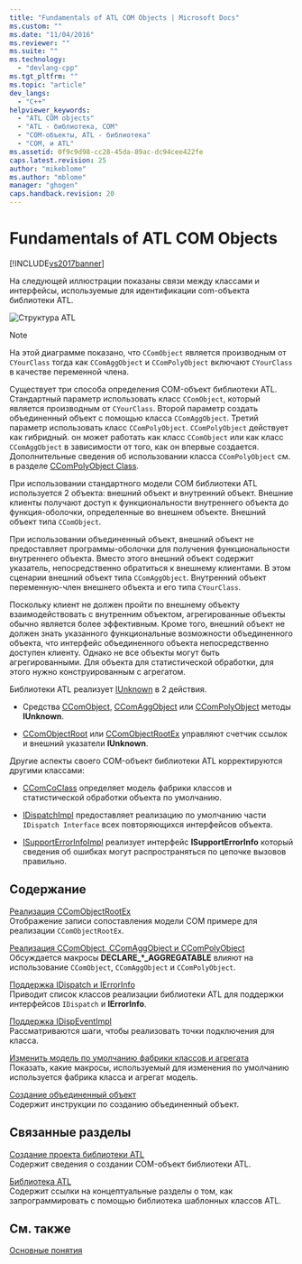 ```yaml
---
title: "Fundamentals of ATL COM Objects | Microsoft Docs"
ms.custom: ""
ms.date: "11/04/2016"
ms.reviewer: ""
ms.suite: ""
ms.technology: 
  - "devlang-cpp"
ms.tgt_pltfrm: ""
ms.topic: "article"
dev_langs: 
  - "C++"
helpviewer_keywords: 
  - "ATL COM objects"
  - "ATL - библиотека, COM"
  - "COM-объекты, ATL - библиотека"
  - "COM, и ATL"
ms.assetid: 0f9c9d98-cc28-45da-89ac-dc94cee422fe
caps.latest.revision: 25
author: "mikeblome"
ms.author: "mblome"
manager: "ghogen"
caps.handback.revision: 20
---
```

# Fundamentals of ATL COM Objects
[!INCLUDE[vs2017banner](../assembler/inline/includes/vs2017banner.md)]

На следующей иллюстрации показаны связи между классами и интерфейсы, используемые для идентификации com\-объекта библиотеки ATL.  
  
 ![Структура ATL](../atl/media/vc307y1.png "vc307Y1")  
  
> [!NOTE]
>  На этой диаграмме показано, что `CComObject` является производным от `CYourClass` тогда как `CComAggObject` и `CComPolyObject` включают `CYourClass` в качестве переменной члена.  
  
 Существует три способа определения COM\-объект библиотеки ATL.  Стандартный параметр использовать класс `CComObject`, который является производным от `CYourClass`.  Второй параметр создать объединенный объект с помощью класса `CComAggObject`.  Третий параметр использовать класс `CComPolyObject`.  `CComPolyObject` действует как гибридный. он может работать как класс `CComObject` или как класс `CComAggObject` в зависимости от того, как он впервые создается.  Дополнительные сведения об использовании класса `CComPolyObject` см. в разделе [CComPolyObject Class](../atl/reference/ccompolyobject-class.md).  
  
 При использовании стандартного модели COM библиотеки ATL используется 2 объекта: внешний объект и внутренний объект.  Внешние клиенты получают доступ к функциональности внутреннего объекта до функция\-оболочки, определенные во внешнем объекте.  Внешний объект типа `CComObject`.  
  
 При использовании объединенный объект, внешний объект не предоставляет программы\-оболочки для получения функциональности внутреннего объекта.  Вместо этого внешний объект содержит указатель, непосредственно обратиться к внешнему клиентами.  В этом сценарии внешний объект типа `CComAggObject`.  Внутренний объект переменную\-член внешнего объекта и его типа `CYourClass`.  
  
 Поскольку клиент не должен пройти по внешнему объекту взаимодействовать с внутренним объектом, агрегированные объекты обычно является более эффективным.  Кроме того, внешний объект не должен знать указанного функциональные возможности объединенного объекта, что интерфейс объединенного объекта непосредственно доступен клиенту.  Однако не все объекты могут быть агрегированными.  Для объекта для статистической обработки, для этого нужно конструированным с агрегатом.  
  
 Библиотеки ATL реализует [IUnknown](http://msdn.microsoft.com/library/windows/desktop/ms680509) в 2 действия.  
  
-   Средства [CComObject](../atl/reference/ccomobject-class.md), [CComAggObject](../atl/reference/ccomaggobject-class.md) или [CComPolyObject](../atl/reference/ccompolyobject-class.md) методы **IUnknown**.  
  
-   [CComObjectRoot](../atl/reference/ccomobjectroot-class.md) или [CComObjectRootEx](../atl/reference/ccomobjectrootex-class.md) управляют счетчик ссылок и внешний указатели **IUnknown**.  
  
 Другие аспекты своего COM\-объект библиотеки ATL корректируются другими классами:  
  
-   [CComCoClass](../Topic/CComCoClass%20Class.md) определяет модель фабрики классов и статистической обработки объекта по умолчанию.  
  
-   [IDispatchImpl](../atl/reference/idispatchimpl-class.md) предоставляет реализацию по умолчанию части `IDispatch Interface` всех повторяющихся интерфейсов объекта.  
  
-   [ISupportErrorInfoImpl](../atl/reference/isupporterrorinfoimpl-class.md) реализует интерфейс **ISupportErrorInfo**  который сведения об ошибках могут распространяться по цепочке вызовов правильно.  
  
## Содержание  
 [Реализация CComObjectRootEx](../Topic/Implementing%20CComObjectRootEx.md)  
 Отображение записи сопоставления модели COM примере для реализации `CComObjectRootEx`.  
  
 [Реализация CComObject, CComAggObject и CComPolyObject](../atl/implementing-ccomobject-ccomaggobject-and-ccompolyobject.md)  
 Обсуждается макросы **DECLARE\_\*\_AGGREGATABLE** влияют на использование `CComObject`, `CComAggObject` и `CComPolyObject`.  
  
 [Поддержка IDispatch и IErrorInfo](../atl/supporting-idispatch-and-ierrorinfo.md)  
 Приводит список классов реализации библиотеки ATL для поддержки интерфейсов `IDispatch` и **IErrorInfo**.  
  
 [Поддержка IDispEventImpl](../atl/supporting-idispeventimpl.md)  
 Рассматриваются шаги, чтобы реализовать точки подключения для класса.  
  
 [Изменить модель по умолчанию фабрики классов и агрегата](../atl/changing-the-default-class-factory-and-aggregation-model.md)  
 Показать, какие макросы, используемый для изменения по умолчанию используется фабрика класса и агрегат модель.  
  
 [Создание объединенный объект](../atl/creating-an-aggregated-object.md)  
 Содержит инструкции по созданию объединенный объект.  
  
## Связанные разделы  
 [Создание проекта библиотеки ATL](../atl/reference/creating-an-atl-project.md)  
 Содержит сведения о создании COM\-объект библиотеки ATL.  
  
 [Библиотека ATL](../atl/active-template-library-atl-concepts.md)  
 Содержит ссылки на концептуальные разделы о том, как запрограммировать с помощью библиотека шаблонных классов ATL.  
  
## См. также  
 [Основные понятия](../atl/active-template-library-atl-concepts.md)
